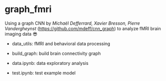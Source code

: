 # graph_fmri

Using a graph CNN by *Michaël Defferrard, Xavier Bresson, Pierre Vandergheynst* (https://github.com/mdeff/cnn_graph) to analyze fMRI brain imaging data :sunglasses:

* data_utils: fMRI and behavioral data processing

* build_graph: build brain connectivity graph

* data.ipynb: data exploratory analysis

* test.ipynb: test example model
